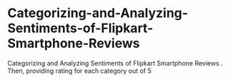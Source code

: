 # Categorizing-and-Analyzing-Sentiments-of-Flipkart-Smartphone-Reviews
Categorizing and Analyzing Sentiments of Flipkart Smartphone Reviews . Then, providing rating for each category out of 5
